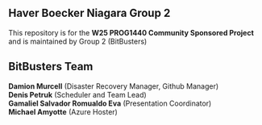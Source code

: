 ## Haver Boecker Niagara Group 2
This repository is for the __W25 PROG1440 Community Sponsored Project__ and is maintained by Group 2 (BitBusters)

## BitBusters Team

**Damion Murcell** (Disaster Recovery Manager, Github Manager) \
**Denis Petruk** (Scheduler and Team Lead) \
**Gamaliel Salvador Romualdo Eva** (Presentation Coordinator) \
**Michael Amyotte** (Azure Hoster)
